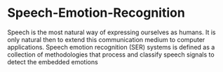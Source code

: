 # Speech-Emotion-Recognition
Speech is the most natural way of expressing ourselves as humans. It is only natural then to extend this communication medium to computer applications. Speech emotion recognition (SER) systems is defined as a collection of methodologies that process and classify speech signals to detect the embedded emotions
